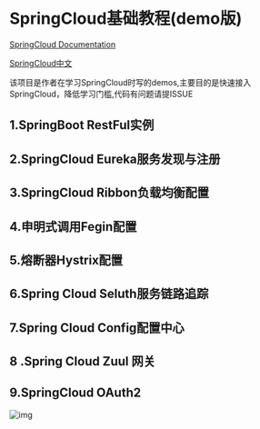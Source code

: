 # **SpringCloud基础教程(demo版)**

[SpringCloud Documentation](http://cloud.spring.io/spring-cloud-static/spring-cloud.html#_features)

[SpringCloud中文](https://springcloud.cc/)

该项目是作者在学习SpringCloud时写的demos,主要目的是快速接入SpringCloud，降低学习门槛,代码有问题请提ISSUE

## 1.SpringBoot RestFul实例

## 2.SpringCloud Eureka服务发现与注册

## 3.SpringCloud Ribbon负载均衡配置

## 4.申明式调用Fegin配置

## 5.熔断器Hystrix配置

## 6.Spring Cloud Seluth服务链路追踪

## 7.Spring Cloud Config配置中心

## 8 .Spring Cloud Zuul 网关

## 9.SpringCloud OAuth2

![img](https://spring.io/img/homepage/diagram-distributed-systems.svg)
